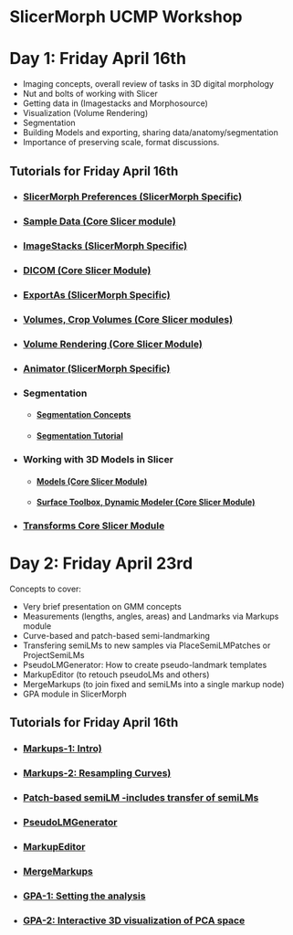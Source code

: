 # SlicerMorph UCMP Workshop

# Day 1: Friday April 16th

* Imaging concepts, overall review of tasks in 3D digital morphology
* Nut and bolts of working with Slicer
* Getting data in (Imagestacks and Morphosource)
* Visualization (Volume Rendering)
* Segmentation
* Building Models and exporting, sharing data/anatomy/segmentation
* Importance of preserving scale, format discussions.

## Tutorials for Friday April 16th

* ### [SlicerMorph Preferences (SlicerMorph Specific)](https://github.com/SlicerMorph/Tutorials/tree/main/MorphPrefs)

* ### [Sample Data (Core Slicer module)](https://github.com/SlicerMorph/Tutorials/tree/main/SampleData)

* ### [ImageStacks (SlicerMorph Specific)](https://github.com/SlicerMorph/Tutorials/tree/main/ImageStacks)

* ### [DICOM (Core Slicer Module)](https://github.com/SlicerMorph/Spr_2021/blob/main/Day_1/DICOM/DICOM.md)

* ### [ExportAs (SlicerMorph Specific)](https://github.com/SlicerMorph/Tutorials/tree/main/ExportAs)

* ### [Volumes, Crop Volumes (Core Slicer modules)](https://github.com/SlicerMorph/Spr_2021/blob/main/Day_1/CropVolume/CropVolume_and_Volumes.md)

* ### [Volume Rendering (Core Slicer Module)](https://github.com/SlicerMorph/Spr_2021/blob/main/Day_2/VolumeRendering/VolumeRendering.md)

* ### [Animator (SlicerMorph Specific)](https://github.com/SlicerMorph/Tutorials/tree/main/Animator)

* ### Segmentation

    * #### [Segmentation Concepts](https://github.com/SlicerMorph/Spr_2021/blob/main/Day_2/Segmentation/Segmentation.md)

    * #### [Segmentation Tutorial](https://github.com/SlicerMorph/Spr_2021/blob/main/Day_2/Segmentation/Segmentation_tutorial.md)

* ### Working with 3D Models in Slicer

    * #### [Models (Core Slicer Module)](https://github.com/SlicerMorph/Spr_2021/blob/main/Day_1/Models/Models.md)

    * #### [Surface Toolbox, Dynamic Modeler (Core Slicer Module)](https://github.com/SlicerMorph/Spr_2021/blob/main/Day_2/Surface_Toolbox/Mesh_edits.md)

* ### [Transforms Core Slicer Module](https://github.com/SlicerMorph/Spr_2021/blob/main/Day_1/Models/Models.md) 

# Day 2: Friday April 23rd
Concepts to cover:
* Very brief presentation on GMM concepts
* Measurements (lengths, angles, areas) and Landmarks via Markups module
* Curve-based and patch-based semi-landmarking
* Transfering semiLMs to new samples via PlaceSemiLMPatches or ProjectSemiLMs
* PseudoLMGenerator: How to create pseudo-landmark templates
* MarkupEditor (to retouch pseudoLMs and others)
* MergeMarkups (to join fixed and semiLMs into a single markup node)
* GPA module in SlicerMorph

## Tutorials for Friday April 16th

* ### [Markups-1: Intro)](https://github.com/SlicerMorph/Tutorials/tree/main/Markups_1)
* ### [Markups-2: Resampling Curves)](https://github.com/SlicerMorph/Tutorials/tree/main/Markups_2)
* ### [Patch-based semiLM -includes transfer of semiLMs](https://github.com/SlicerMorph/Tutorials/tree/main/CreateSemiLMPatches)
* ### [PseudoLMGenerator](https://github.com/SlicerMorph/Tutorials/tree/main/PseudoLMGenerator)
* ### [MarkupEditor](https://github.com/SlicerMorph/Tutorials/tree/main/MarkupsEditor)
* ### [MergeMarkups](https://github.com/SlicerMorph/Tutorials/tree/main/MergeMarkups)
* ### [GPA-1: Setting the analysis](https://github.com/SlicerMorph/Tutorials/tree/main/GPA_1)
* ### [GPA-2: Interactive 3D visualization of PCA space](https://github.com/SlicerMorph/Tutorials/tree/main/GPA_2)




